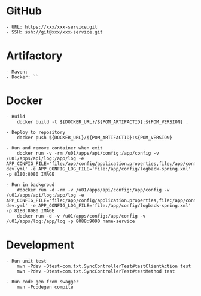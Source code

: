 # GitHub
    - URL: https://xxx/xxx-service.git
    - SSH: ssh://git@xxx/xxx-service.git

# Artifactory
    - Maven: 
    - Docker: ``
# Docker
    - Build
        docker build -t ${DOCKER_URL}/${POM_ARTIFACTID}:${POM_VERSION} .

    - Deploy to repository
        docker push ${DOCKER_URL}/${POM_ARTIFACTID}:${POM_VERSION}

    - Run and remove container when exit
        docker run -v -rm /u01/apps/api/config:/app/config -v /u01/apps/api/log:/app/log -e APP_CONFIG_FILE='file:/app/config/application.properties,file:/app/config/application.yml,file:/app/config/application-dev.yml' -e APP_CONFIG_LOG_FILE='file:/app/config/logback-spring.xml' -p 8180:8080 IMAGE

    - Run in backgroud
        #docker run -d -rm -v /u01/apps/api/config:/app/config -v /u01/apps/api/log:/app/log -e APP_CONFIG_FILE='file:/app/config/application.properties,file:/app/config/application.yml,file:/app/config/application-dev.yml' -e APP_CONFIG_LOG_FILE='file:/app/config/logback-spring.xml' -p 8180:8080 IMAGE
        docker run -d -v /u01/apps/config:/app/config -v /u01/apps/log:/app/log -p 8088:9090 name-service

# Development
    - Run unit test
        mvn -Pdev -Dtest=com.txt.SyncControllerTest#testClientAction test
        mvn -Pdev -Dtest=com.txt.SyncControllerTest#testMethod test

    - Run code gen from swagger
        mvn -Pcodegen compile    
###
